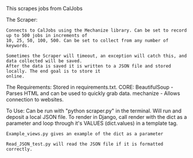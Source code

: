 This scrapes jobs from CalJobs

The Scraper:

    Connects to CalJobs using the Mechanize library. Can be set to record up to 500 jobs in increments of
    10, 25, 50, 100, 500. Can be set to collect from any number of keywords.

    Sometimes the Scraper will timeout, an exception will catch this, and data collected will be saved.
    After the data is saved it is written to a JSON file and stored locally. The end goal is to store it
    online.

The Requirements:
    Stored in requirements.txt.
    CORE:
        BeautifulSoup - Parses HTML and can be used to quickly grab data.
        mechanize - Allows connection to websites.

To Use:
    Can be run with "python scraper.py" in the terminal. Will run and deposit a local JSON file. To render
    in Django, call render with the dict as a parameter and loop through it's VALUES (dict.values) in a 
    template tag.

    Example_views.py gives an example of the dict as a parameter
    
    Read_JSON_test.py will read the JSON file if it is formatted correctly.
    

